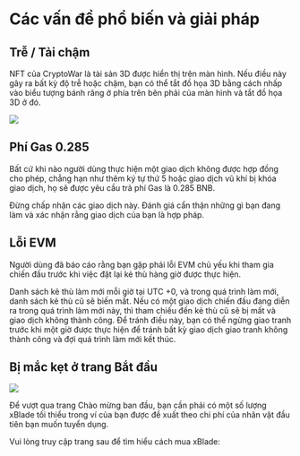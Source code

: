 # Các vấn đề phổ biến và giải pháp

## Trễ / Tải chậm

NFT của CryptoWar là tài sản 3D được hiển thị trên màn hình. Nếu điều này gây ra bất kỳ độ trễ hoặc chậm, bạn có thể tắt đồ họa 3D bằng cách nhấp vào biểu tượng bánh răng ở phía trên bên phải của màn hình và tắt đồ họa 3D ở đó.

![](https://github.com/ElasticBTC-XBT/CryptoWar-Wiki/tree/534c0aa13bb170622866cfb21d20deb8b8953046/.gitbook/assets/3d-graphics.png)

## Phí Gas 0.285

Bất cứ khi nào người dùng thực hiện một giao dịch không được hợp đồng cho phép, chẳng hạn như thêm ký tự thứ 5 hoặc giao dịch vũ khí bị khóa giao dịch, họ sẽ được yêu cầu trả phí Gas là 0.285 BNB.

Đừng chấp nhận các giao dịch này. Đánh giá cẩn thận những gì bạn đang làm và xác nhận rằng giao dịch của bạn là hợp pháp.

## Lỗi EVM

Người dùng đã báo cáo rằng bạn gặp phải lỗi EVM chủ yếu khi tham gia chiến đấu trước khi việc đặt lại kẻ thù hàng giờ được thực hiện.

Danh sách kẻ thù làm mới mỗi giờ tại UTC +0, và trong quá trình làm mới, danh sách kẻ thù cũ sẽ biến mất. Nếu có một giao dịch chiến đấu đang diễn ra trong quá trình làm mới này, thì tham chiếu đến kẻ thù cũ sẽ bị mất và giao dịch không thành công.
Để tránh điều này, bạn có thể ngừng giao tranh trước khi một giờ được thực hiện để tránh bất kỳ giao dịch giao tranh không thành công và đợi quá trình làm mới kết thúc.

## Bị mắc kẹt ở trang Bắt đầu

![](https://github.com/ElasticBTC-XBT/CryptoWar-Wiki/tree/534c0aa13bb170622866cfb21d20deb8b8953046/.gitbook/assets/welcome-page.png)

Để vượt qua trang Chào mừng ban đầu, bạn cần phải có một số lượng xBlade tối thiểu trong ví của bạn được đề xuất theo chi phí của nhân vật đầu tiên bạn muốn tuyển dụng.

Vui lòng truy cập trang sau để tìm hiểu cách mua xBlade:

